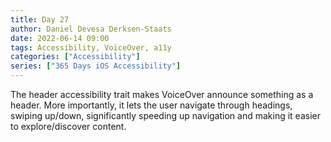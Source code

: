 ```yaml
---
title: Day 27
author: Daniel Devesa Derksen-Staats
date: 2022-06-14 09:00
tags: Accessibility, VoiceOver, a11y
categories: ["Accessibility"]
series: ["365 Days iOS Accessibility"]
---
```


The header accessibility trait makes VoiceOver announce something as a header. More importantly, it lets the user navigate through headings, swiping up/down, significantly speeding up navigation and making it easier to explore/discover content.